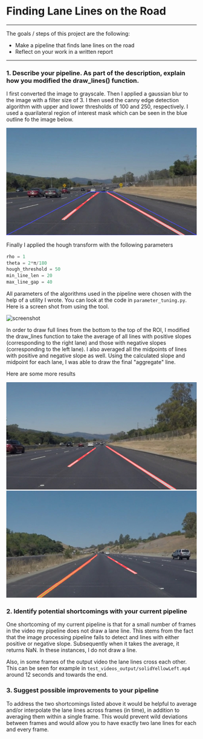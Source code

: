 # **Finding Lane Lines on the Road** 
---

The goals / steps of this project are the following:
* Make a pipeline that finds lane lines on the road
* Reflect on your work in a written report


[//]: # (Image References)

[ROI]: ./test_images_output/roi_solidWhiteCurve.jpg "ROI"
[screenshot]: ./screenshot.png "screenshot"
[white]: ./test_images_output/solidWhiteRight.jpg "white"
[yellow]: ./test_images_output/solidYellowCurve.jpg "yellow"

---


### 1. Describe your pipeline. As part of the description, explain how you modified the draw_lines() function.

I first converted the image to grayscale. Then I applied a gaussian blur to the image with a filter size of 3. I then used the canny edge detection algorithm with upper and lower thresholds of 100 and 250, respectively. I used a quarilateral region of interest mask which can be seen in the blue outline fo the image below.


![ROI]

Finally I applied the hough transform with the following parameters

```python
rho = 1
theta = 2*π/180
hough_threshold = 50
min_line_len = 20
max_line_gap = 40
```

All parameters of the algorithms used in the pipeline were chosen with the help of a utility I wrote. You can look at the code in `parameter_tuning.py`. Here is a screen shot from using the tool.

![screenshot]

In order to draw full lines from the bottom to the top of the ROI, I modified the draw_lines function to take the average of all lines with positive slopes (corresponding to the right lane) and those with negative slopes (corresponding to the left lane). I also averaged all the midpoints of lines with positive and negative slope as well. Using the calculated slope and midpoint for each lane, I was able to draw the final "aggregate" line.

Here are some more results 

![white]
![yellow]

### 2. Identify potential shortcomings with your current pipeline


One shortcoming of my current pipeline is that for a small number of frames in the video my pipeline does not draw a lane line. This stems from the fact that the image processing pipeline fails to detect and lines with either positive or negative slope. Subsequently when it takes the average, it returns NaN. In these instances, I do not draw a line.

Also, in some frames of the output video the lane lines cross each other. This can be seen for example in `test_videos_output/solidYellowLeft.mp4` around 12 seconds and towards the end.


### 3. Suggest possible improvements to your pipeline

To address the two shortcomings listed above it would be helpful to average and/or interpolate the lane lines across frames (in time), in addition to averaging them within a single frame. This would prevent wild deviations between frames and would allow you to have exactly two lane lines for each and every frame.